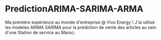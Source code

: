 # PredictionARIMA-SARIMA-ARMA
Ma première expérience au monde d'entreprise @ Vivo Energy \\
J'ai utilisé les modeles ARIMA SARIMA pour la prédiction de vente des articles au sein d'une Station de service au Maroc;
